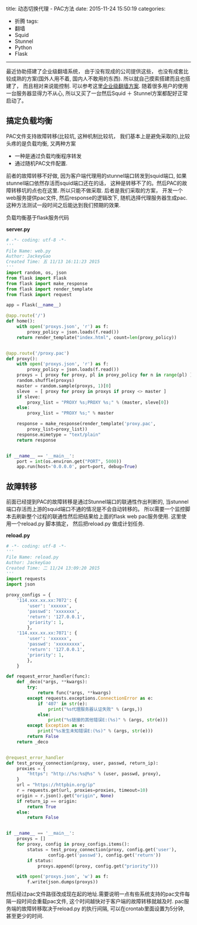 title: 动态切换代理 - PAC方法
date: 2015-11-24 15:50:19
categories:
  - 折腾
tags:
  - 翻墙
  - Squid
  - Stunnel
  - Python
  - Flask
---

最近协助搭建了企业级翻墙系统， 由于没有现成的公司提供这些， 也没有成套比较成熟的方案(国外人用不着, 国内人不敢用的东西). 所以就自己摸索搭建而且也搭建了， 而且相对来说能控制. 可以参考这里[企业级翻墙方案](https://jackeygao.io/words/offices-proxy.html). 随着很多用户的使用一台服务器显得力不从心, 所以又买了一台然后Squid ＋ Stunnel方案都配好正常启动了。 

## 搞定负载均衡

PAC文件支持故障转移(比较坑, 这种机制比较坑， 我们基本上是避免采取的),比较头疼的是负载均衡, 又两种方案

* 一种是通过负载均衡程序转发
* 通过随机PAC文件配置.

前者的故障转移不好做, 因为客户端代理用的stunnel端口转发到squid端口, 如果stunnel端口依然存活而squid端口还在的话， 这种是转移不了的。然后PAC的故障转移坑的点也在这里. 所以只能不做采取. 后者是我们采取的方案， 开发一个web服务提供pac文件, 然后response的逻辑改下, 随机选择代理服务器生成pac. 这种方法测试一段时间之后能达到我们预期的效果.

负载均衡基于flask服务代码

**server.py**

```python
# -*- coding: utf-8 -*-
'''
File Name: web.py
Author: JackeyGao
Created Time: 五 11/13 16:11:23 2015
'''
import random, os, json
from flask import Flask
from flask import make_response
from flask import render_template
from flask import request

app = Flask(__name__)

@app.route('/')
def home():
    with open('proxys.json', 'r') as f:
        proxy_policy = json.loads(f.read())
    return render_template("index.html", count=len(proxy_policy))


@app.route('/proxy.pac')
def proxy():
    with open('proxys.json', 'r') as f:
        proxy_policy = json.loads(f.read())
    proxys = [ proxy for proxy, pl in proxy_policy for n in range(pl) ]
    random.shuffle(proxys)
    master = random.sample(proxys, 1)[0]
    sleve  = [ proxy for proxy in proxys if proxy <> master ]
    if sleve:
        proxy_list = "PROXY %s;PROXY %s;" % (master, sleve[0])
    else:
        proxy_list = "PROXY %s;" % master

    response = make_response(render_template('proxy.pac',
        proxy_list=proxy_list))
    response.mimetype = "text/plain"
    return response


if __name__ == '__main__':
    port = int(os.environ.get("PORT", 5000))
    app.run(host='0.0.0.0', port=port, debug=True)
```

## 故障转移

前面已经提到PAC的故障转移是通过Stunnel端口的联通性作出判断的, 当stunnel端口存活而上游的squid端口不通的情况是不会自动转移的。 所以需要一个监控脚本去刷新整个过程的联通性然后把结果给上面的flask web pac服务使用. 这里使用一个reload.py 脚本搞定， 然后把reload.py 做成计划任务.

**reload.py**

```python
# -*- coding: utf-8 -*-
'''
File Name: reload.py
Author: JackeyGao
Created Time: 二 11/24 13:09:20 2015
'''
import requests
import json

proxy_configs = {
    '114.xxx.xx.xx:7072': {
        'user': 'xxxxxx',
        'passwd': 'xxxxxxx',
        'return': '127.0.0.1',
        'priority': 1,
        },
    '114.xxx.xx.xx:7071': {
        'user': 'xxxxxx',
        'passwd': 'xxxxxxxxx',
        'return': '127.0.0.1',
        'priority': 1,
        },
    }

def request_error_handler(func):
    def _deco(*args, **kwargs):
        try:
            return func(*args, **kwargs)
        except requests.exceptions.ConnectionError as e:
            if '407' in str(e):
                print("%s代理服务器认证失败" % (args,))
            else:
                print("%s链接的其他错误E:(%s)" % (args, str(e)))
        except Exception as e:
            print("%s发生未知错误E:(%s)" % (args, str(e)))
        return False
    return _deco


@request_error_handler
def test_proxy_connection(proxy, user, passwd, return_ip):
    proxies = {
        "https": "http://%s:%s@%s" % (user, passwd, proxy),
    }
    url = "https://httpbin.org/ip"
    r = requests.get(url, proxies=proxies, timeout=10)
    origin = r.json().get("origin", None)
    if return_ip == origin:
        return True
    else:
        return False


if __name__ == '__main__':
    proxys = []
    for proxy, config in proxy_configs.items():
        status = test_proxy_connection(proxy, config.get('user'),
                config.get('passwd'), config.get('return'))
        if status:
            proxys.append((proxy, config.get("priority")))

    with open('proxys.json', 'w') as f:
        f.write(json.dumps(proxys))
```

然后经过pac文件路径改成现在起的地址.需要说明一点有些系统支持的pac文件每隔一段时间会重载pac文件, 这个时间越快对于客户端的故障转移就越及时. pac服务端的故障转移取决于reload.py 的执行间隔, 可以在crontab里面设置为5分钟, 甚至更少的时间.
 
